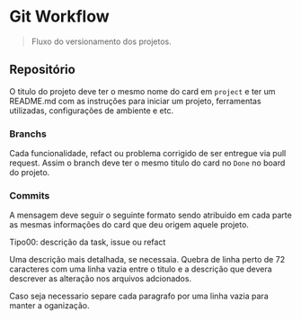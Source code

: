# Git Workflow

> Fluxo do versionamento dos projetos.


## Repositório

O titulo do projeto deve ter o mesmo nome do card em `project` e ter um README.md com as instruções para iniciar um projeto, ferramentas utilizadas, configurações de ambiente e etc. 


### Branchs

Cada funcionalidade, refact ou problema corrigido de ser entregue via pull request. Assim o branch deve ter o mesmo titulo do card no `Done` no board do projeto.


### Commits	

A mensagem deve seguir o seguinte formato sendo atribuido em cada parte as mesmas informações do card que deu origem aquele projeto.


Tipo00: descrição da task, issue ou refact

Uma descrição mais detalhada, se  necessaia. Quebra de linha perto
de 72 caracteres com uma linha vazia entre o titulo e a descrição 
que devera descrever as alteração nos arquivos adcionados.

Caso seja necessario separe cada paragrafo por uma linha vazia para
manter a oganização.

